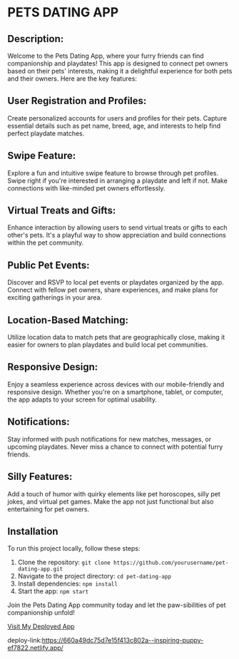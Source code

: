 # PETS DATING APP

## Description:

Welcome to the Pets Dating App, where your furry friends can find companionship and playdates! This app is designed to connect pet owners based on their pets' interests, making it a delightful experience for both pets and their owners. Here are the key features:

## User Registration and Profiles:

Create personalized accounts for users and profiles for their pets. Capture essential details such as pet name, breed, age, and interests to help find perfect playdate matches.

## Swipe Feature:

Explore a fun and intuitive swipe feature to browse through pet profiles. Swipe right if you're interested in arranging a playdate and left if not. Make connections with like-minded pet owners effortlessly.

## Virtual Treats and Gifts:

Enhance interaction by allowing users to send virtual treats or gifts to each other's pets. It's a playful way to show appreciation and build connections within the pet community.

## Public Pet Events:

Discover and RSVP to local pet events or playdates organized by the app. Connect with fellow pet owners, share experiences, and make plans for exciting gatherings in your area.

## Location-Based Matching:

Utilize location data to match pets that are geographically close, making it easier for owners to plan playdates and build local pet communities.

## Responsive Design:

Enjoy a seamless experience across devices with our mobile-friendly and responsive design. Whether you're on a smartphone, tablet, or computer, the app adapts to your screen for optimal usability.

## Notifications:

Stay informed with push notifications for new matches, messages, or upcoming playdates. Never miss a chance to connect with potential furry friends.

## Silly Features:

Add a touch of humor with quirky elements like pet horoscopes, silly pet jokes, and virtual pet games. Make the app not just functional but also entertaining for pet owners.

## Installation

To run this project locally, follow these steps:

1. Clone the repository: `git clone https://github.com/yourusername/pet-dating-app.git`
2. Navigate to the project directory: `cd pet-dating-app`
3. Install dependencies: `npm install`
4. Start the app: `npm start`

Join the Pets Dating App community today and let the paw-sibilities of pet companionship unfold!

[Visit My Deployed App](https://pets-dating-app.onrender.com/ping)

deploy-link:https://660a49dc75d7e15f413c802a--inspiring-puppy-ef7822.netlify.app/
